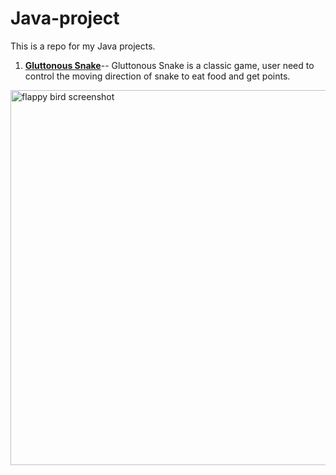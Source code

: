 # Java-project
This is a repo for my Java projects.

1. [**Gluttonous Snake**](https://github.com/JackieMJQ/Java-project/tree/main/snake/src)--
Gluttonous Snake is a classic game, user need to control the moving direction of snake to eat food and get points.
<img src='https://github.com/JackieMJQ/Java-project/assets/97369797/04403a07-b6bf-4be9-8f4b-9437644aac3b' width='600' alt='flappy bird screenshot'/>
